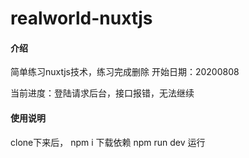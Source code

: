 # realworld-nuxtjs

#### 介绍
简单练习nuxtjs技术，练习完成删除
开始日期：20200808

当前进度：登陆请求后台，接口报错，无法继续

#### 使用说明
clone下来后，
npm i  下载依赖
npm run dev 运行






